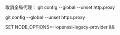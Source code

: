 取消全局代理：
git config --global --unset http.proxy
 
git config --global --unset https.proxy

SET NODE_OPTIONS=--openssl-legacy-provider &&